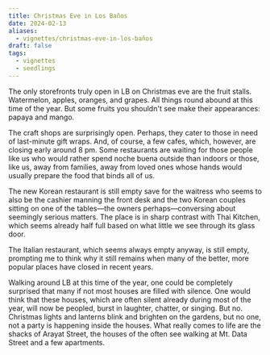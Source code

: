 ```yaml
---
title: Christmas Eve in Los Baños
date: 2024-02-13
aliases:
  - vignettes/christmas-eve-in-los-baños
draft: false
tags:
  - vignettes
  - seedlings
---
```

The only storefronts truly open in LB on Christmas eve are the fruit stalls. Watermelon, apples, oranges, and grapes. All things round abound at this time of the year. But some fruits you shouldn't see make their appearances: papaya and mango.

The craft shops are surprisingly open. Perhaps, they cater to those in need of last-minute gift wraps. And, of course, a few cafes, which, however, are closing early around 8 pm. Some restaurants are waiting for those people like us who would rather spend noche buena outside than indoors or those, like us, away from families, away from loved ones whose hands would usually prepare the food that binds all of us.

The new Korean restaurant is still empty save for the waitress who seems to also be the cashier manning the front desk and the two Korean couples sitting on one of the tables—the owners perhaps—conversing about seemingly serious matters. The place is in sharp contrast with Thai Kitchen, which seems already half full based on what little we see through its glass door.

The Italian restaurant, which seems always empty anyway, is still empty, prompting me to think why it still remains when many of the better, more popular places have closed in recent years.

Walking around LB at this time of the year, one could be completely surprised that many if not most houses are filled with silence. One would think that these houses, which are often silent already during most of the year, will now be peopled, burst in laughter, chatter, or singing. But no. Christmas lights and lanterns blink and brighten on the gardens, but no one, not a party is happening inside the houses. What really comes to life are the shacks of Arayat Street, the houses of the often see walking at Mt. Data Street and a few apartments.